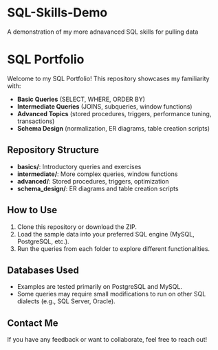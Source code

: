 # SQL-Skills-Demo
A demonstration of my more adnavanced SQL skills for pulling data
# SQL Portfolio

Welcome to my SQL Portfolio! This repository showcases my familiarity with:

- **Basic Queries** (SELECT, WHERE, ORDER BY)
- **Intermediate Queries** (JOINS, subqueries, window functions)
- **Advanced Topics** (stored procedures, triggers, performance tuning, transactions)
- **Schema Design** (normalization, ER diagrams, table creation scripts)

## Repository Structure

- **basics/**: Introductory queries and exercises  
- **intermediate/**: More complex queries, window functions  
- **advanced/**: Stored procedures, triggers, optimization  
- **schema_design/**: ER diagrams and table creation scripts

## How to Use

1. Clone this repository or download the ZIP.
2. Load the sample data into your preferred SQL engine (MySQL, PostgreSQL, etc.).
3. Run the queries from each folder to explore different functionalities.

## Databases Used

- Examples are tested primarily on PostgreSQL and MySQL.
- Some queries may require small modifications to run on other SQL dialects (e.g., SQL Server, Oracle).

## Contact Me

If you have any feedback or want to collaborate, feel free to reach out!

